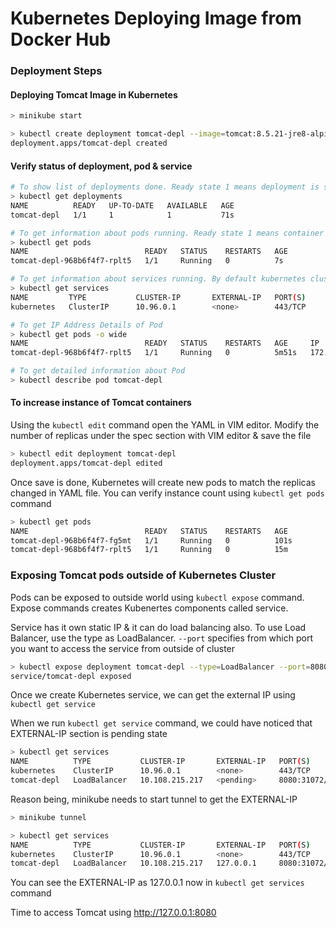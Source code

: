 # Kubernetes Deploying Image from Docker Hub

### Deployment Steps

#### Deploying Tomcat Image in Kubernetes

```sh
> minikube start

> kubectl create deployment tomcat-depl --image=tomcat:8.5.21-jre8-alpine
deployment.apps/tomcat-depl created
```

#### Verify status of deployment, pod & service

```sh
# To show list of deployments done. Ready state 1 means deployment is success
> kubectl get deployments
NAME          READY   UP-TO-DATE   AVAILABLE   AGE
tomcat-depl   1/1     1            1           71s

# To get information about pods running. Ready state 1 means container instance inside pod is running successfully
> kubectl get pods
NAME                          READY   STATUS    RESTARTS   AGE
tomcat-depl-968b6f4f7-rplt5   1/1     Running   0          7s

# To get information about services running. By default kubernetes cluster runs
> kubectl get services
NAME         TYPE           CLUSTER-IP       EXTERNAL-IP   PORT(S)          AGE
kubernetes   ClusterIP      10.96.0.1        <none>        443/TCP          34h

# To get IP Address Details of Pod
> kubectl get pods -o wide
NAME                          READY   STATUS    RESTARTS   AGE     IP           NODE       NOMINATED NODE   READINESS GATES
tomcat-depl-968b6f4f7-rplt5   1/1     Running   0          5m51s   172.18.0.5   minikube   <none>           <none>

# To get detailed information about Pod
> kubectl describe pod tomcat-depl
```

#### To increase instance of Tomcat containers

Using the `kubectl edit` command open the YAML in VIM editor. Modify the number of replicas under the spec section with VIM editor & save the file

```sh
> kubectl edit deployment tomcat-depl
deployment.apps/tomcat-depl edited
```

Once save is done, Kubernetes will create new pods to match the replicas changed in YAML file. You can verify instance count using `kubectl get pods` command

```sh
> kubectl get pods
NAME                          READY   STATUS    RESTARTS   AGE
tomcat-depl-968b6f4f7-fg5mt   1/1     Running   0          101s
tomcat-depl-968b6f4f7-rplt5   1/1     Running   0          15m
```

### Exposing Tomcat pods outside of Kubernetes Cluster

Pods can be exposed to outside world using `kubectl expose` command. Expose commands creates Kubenertes components called service.

Service has it own static IP & it can do load balancing also. To use Load Balancer, use the type as LoadBalancer. `--port` specifies from which port you want to access the service from outside of cluster

```sh
> kubectl expose deployment tomcat-depl --type=LoadBalancer --port=8080
service/tomcat-depl exposed
```

Once we create Kubernetes service, we can get the external IP using `kubectl get service`

When we run `kubectl get service` command, we could have noticed that EXTERNAL-IP section is pending state

```sh
> kubectl get services
NAME          TYPE           CLUSTER-IP       EXTERNAL-IP   PORT(S)          AGE
kubernetes    ClusterIP      10.96.0.1        <none>        443/TCP          34h
tomcat-depl   LoadBalancer   10.108.215.217   <pending>     8080:31072/TCP   2m10s
```

Reason being, minikube needs to start tunnel to get the EXTERNAL-IP

```sh
> minikube tunnel

> kubectl get services
NAME          TYPE           CLUSTER-IP       EXTERNAL-IP   PORT(S)          AGE
kubernetes    ClusterIP      10.96.0.1        <none>        443/TCP          34h
tomcat-depl   LoadBalancer   10.108.215.217   127.0.0.1     8080:31072/TCP   2m10s
```

You can see the EXTERNAL-IP as 127.0.0.1 now in `kubectl get services` command

Time to access Tomcat using http://127.0.0.1:8080
